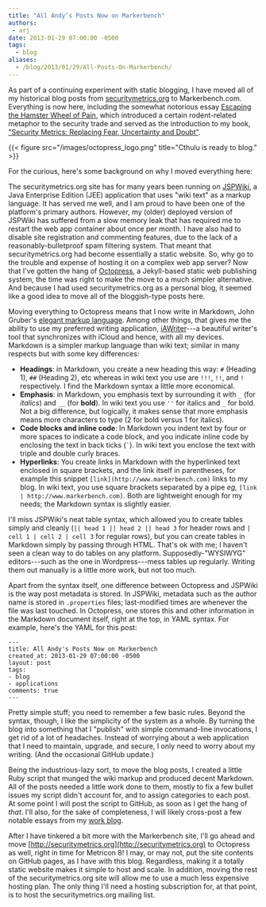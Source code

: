 ```yaml
---
title: "All Andy’s Posts Now on Markerbench"
authors:
 - arj
date: 2013-01-29 07:00:00 -0500
tags:
  - blog
aliases:
  - /blog/2013/01/29/All-Posts-On-Markerbench/
---
```

As part of a continuing experiment with static blogging, I have moved all of my historical blog posts from [securitymetrics.org](http://www.securitymetrics.org) to Markerbench.com. Everything is now here, including the somewhat notorious essay [Escaping the Hamster Wheel of Pain](http://www.markerbench.com/blog/2005/05/04/Escaping-the-Hamster-Wheel-of-Pain/), which introduced a certain rodent-related metaphor to the security trade and served as the introduction to my book, ["Security Metrics: Replacing Fear, Uncertainty and Doubt"](http://www.amazon.com/Security-Metrics-Replacing-Uncertainty-Doubt/dp/0321349989).

{{< figure src="/images/octopress_logo.png" title="Cthulu is ready to blog." >}}

For the curious, here's some background on why I moved everything here:

The securitymetrics.org site has for many years been running on [JSPWiki](http://incubator.apache.org/jspwiki/), a Java Enterprise Edition (JEE) application that uses "wiki text" as a markup language. It has served me well, and I am proud to have been one of the platform's primary authors. However, my (older) deployed version of JSPWiki has suffered from a slow memory leak that has required me to restart the web app container about once per month. I have also had to disable site registration and commenting features, due to the lack of a reasonably-bulletproof spam filtering system. That meant that securitymetrics.org had become essentially a static website. So, why go to the trouble and expense of hosting it on a complex web app server? Now that I've gotten the hang of [Octopress](http://octopress.org), a Jekyll-based static web publishing system, the time was right to make the move to a much simpler alternative. And because I had used securitymetrics.org as a personal blog, it seemed like a good idea to move all of the bloggish-type posts here.

Moving everything to Octopress means that I now write in Markdown, John Gruber's [elegant markup language](http://daringfireball.net/projects/markdown/). Among other things, that gives me the ability to use my preferred writing application, [iAWriter](http://www.iawriter.com)---a beautiful writer's tool that synchronizes with iCloud and hence, with all my devices. Markdown is a simpler markup language than wiki text; similar in many respects but with some key differences:

* __Headings__: in Markdown, you create a new heading this way: `#` (Heading 1), `##` (Heading 2), etc whereas in wiki text you use are `!!!`, `!!`, and `!` respectively. I find the Markdown syntax a little more economical.
* __Emphasis__: in Markdown, you emphasis text by surrounding it with `_` (for _italics_) and `__` (for __bold__). In wiki text you use `''` for italics and `_` for bold. Not a big difference, but logically, it makes sense that more emphasis means more characters to type (2 for bold versus 1 for italics).
* __Code blocks and inline code__: In Markdown you indent text by four or more spaces to indicate a code block, and you indicate inline code by enclosing the text in back ticks (`` ` ``). In wiki text you enclose the text with triple and double curly braces.
* __Hyperlinks__: You create links in Markdown with the hyperlinked text enclosed in square brackets, and the link itself in parentheses, for example this snippet `[link](http://www.markerbench.com)` links to my blog. In wiki text, you use square brackets separated by a pipe _eg,_ `[link | http://www.markerbench.com]`. Both are lightweight enough for my needs; the Markdown syntax is slightly easier.

I'll miss JSPWiki's neat table syntax, which allowed you to create tables simply and cleanly (`|| head 1 || head 2 || head 3` for header rows and `| cell 1 | cell 2 | cell 3` for regular rows), but you can create tables in Markdown simply by passing through HTML. That's ok with me; I haven't seen a clean way to do tables on any platform. Supposedly-"WYSIWYG" editors---such as the one in Wordpress---mess tables up regularly. Writing them out manually is a little more work, but not too much.

Apart from the syntax itself, one difference between Octopress and JSPWiki is the way post metadata is stored. In JSPWiki, metadata such as the author name is stored in `.properties` files; last-modified times are whenever the file was last touched. In Octopress, one stores this and other information in the Markdown document itself, right at the top, in YAML syntax. For example, here's the YAML for this post:

    ---
    title: All Andy's Posts Now on Markerbench
    created_at: 2013-01-29 07:00:00 -0500
    layout: post
    tags:
    - blog
    - applications
    comments: true
    ---

Pretty simple stuff; you need to remember a few basic rules. Beyond the syntax, though, I like the simplicity of the system as a whole. By turning the blog into something that I "publish" with simple command-line invocations, I get rid of a lot of headaches. Instead of worrying about a web application that I need to maintain, upgrade, and secure, I only need to worry about my writing. (And the occasional GitHub update.)

Being the industrious-lazy sort, to move the blog posts, I created a little Ruby script that munged the wiki markup and produced decent Markdown. All of the posts needed a little work done to them, mostly to fix a few bullet issues my script didn't account for, and to assign categories to each post. At some point I will post the script to GitHub, as soon as I get the hang of _that_. I'll also, for the sake of completeness, I will likely cross-post a few notable essays from my [work blog](http://blog.perimeterusa.com).

After I have tinkered a bit more with the Markerbench site, I'll go ahead and move [http://securitymetrics.org](http://securitymetrics.org) to Octopress as well, right in time for Metricon 8! I may, or may not, put the site contents on GitHub pages, as I have with this blog. Regardless, making it a totally static website makes it simple to host and scale. In addition, moving the rest of the securitymetrics.org site will allow me to use a much less expensive hosting plan. The only thing I'll need a hosting subscription for, at that point, is to host the securitymetrics.org mailing list.